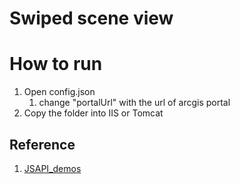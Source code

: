 # Swiped scene view

# How to run
1. Open config.json 
    1. change "portalUrl" with the url of arcgis portal
2. Copy the folder into IIS or Tomcat

## Reference
1. [JSAPI_demos](https://github.com/RalucaNicola/JSAPI_demos)